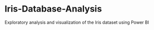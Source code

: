 # Iris-Database-Analysis
Exploratory analysis and visualization of the Iris dataset using Power BI 
